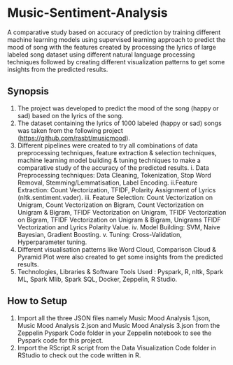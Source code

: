 # Music-Sentiment-Analysis
A comparative study based on accuracy of prediction by training different machine learning models using supervised learning approach to predict the mood of song with the features created by processing the lyrics of large labeled song dataset using different natural language processing techniques followed by creating different visualization patterns to get some insights from the predicted results. 
## Synopsis
1. The project was developed to predict the mood of the song (happy or sad) based on the lyrics of the song.
2. The dataset containing the lyrics of 1000 labeled (happy or sad) songs was taken from the following project (https://github.com/rasbt/musicmood).
3. Different pipelines were created to try all combinations of data preprocessing techniques, feature extraction & selection techniques, machine learning model building & tuning techniques to make a comparative study of the accuracy of the predicted results. 
   i. Data Preprocessing techniques: Data Cleaning, Tokenization, Stop Word Removal, Stemming/Lemmatisation, Label Encoding.
   ii.Feature Extraction: Count Vectorization, TFIDF, Polarity Assignment of Lyrics (nltk.sentiment.vader).
   iii. Feature Selection: Count Vectorization on Unigram, Count Vectorization on Bigram, Count Vectorization on Unigram & Bigram, TFIDF 
      Vectorization on Unigram, TFIDF Vectorization on Bigram, TFIDF Vectorization on Unigram & Bigram, Unigrams TFIDF Vectorization and 
      Lyrics Polarity Value.
   iv. Model Building: SVM, Naive Bayesian, Gradient Boosting.
   v. Tuning: Cross-Validation, Hyperparameter tuning.
4. Different visualisation patterns like Word Cloud, Comparison Cloud & Pyramid Plot were also created to get some insights from the predicted results.
5. Technologies, Libraries & Software Tools Used : Pyspark, R, nltk, Spark ML, Spark Mlib, Spark SQL, Docker, Zeppelin, R Studio.
## How to Setup
1. Import all the three JSON files namely Music Mood Analysis 1.json, Music Mood Analysis 2.json and Music Mood Analysis 3.json from the Zeppelin Pyspark Code folder in your Zeppelin notebook to see the Pyspark code for this project.
2. Import the RScript.R script from the Data Visualization Code folder in RStudio to check out the code written in R.
